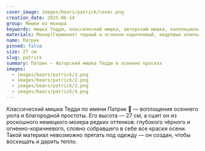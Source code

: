 ```yaml
---
cover_image: images/bears/patrick/cover.png
creation_date: 2025-06-14
group: Мишки из мохера
keywords: мишка Тедди, классический мишка, авторский мишка, коллекционный мишка, мишка ручной работы, мишка из мохера, мохер Германия, осенний мишка, мягкая игрушка, интерьерная игрушка, медвежонок в подарок
materials: Мохер(Германия) черный и огненно-коричневый, кедровые опилки, кедровая шерсть, минеральный гранулят,стеклянные глаза
name: Патрик
pinned: false
size: 27 см
slug: patrick
summary: Патрик – Авторский мишка Тедди в осенних красках
images:
  - images/bears/patrick/1.png
  - images/bears/patrick/2.png
  - images/bears/patrick/3.png
  - images/bears/patrick/4.png
---
```

Классический мишка Тедди по имени Патрик 🐻 — воплощение осеннего уюта и благородной простоты. Его высота — 27 см, а сшит он из роскошного немецкого мохера редких оттенков: глубокого чёрного и огненно-коричневого, словно собравшего в себе все краски осени. Такой материал невозможно прятать под одежду — он создан, чтобы восхищать и дарить тепло.